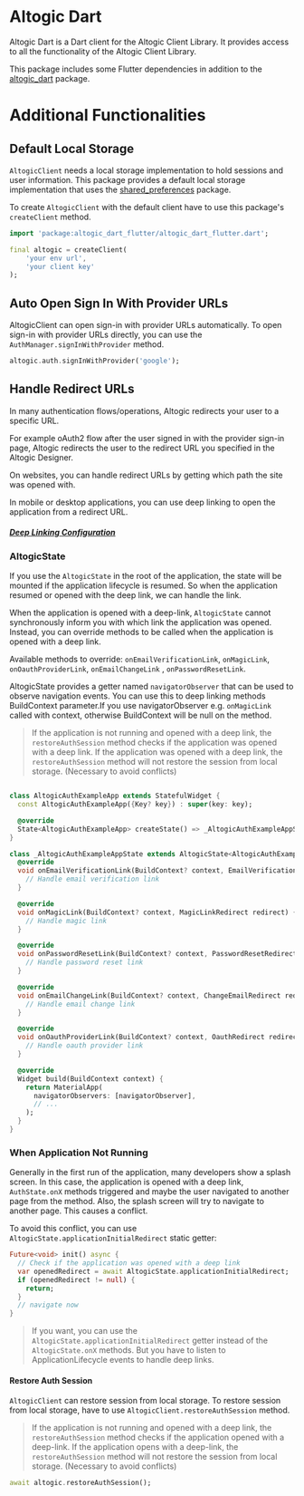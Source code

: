 # Altogic Dart

Altogic Dart is a Dart client for the Altogic Client Library. It provides access to all the functionality of the Altogic
Client Library.

This package includes some Flutter dependencies in addition to the [altogic_dart](https://pub.dev/packages/altogic_dart)
package.

# Additional Functionalities

## Default Local Storage

`AltogicClient` needs a local storage implementation to hold sessions and user information. This package provides a default local storage implementation that uses the [shared_preferences](https://pub.dev/packages/shared_preferences) package.

To create `AltogicClient` with the default client have to use this package's `createClient` method.

````dart
import 'package:altogic_dart_flutter/altogic_dart_flutter.dart';

final altogic = createClient(
    'your env url',
    'your client key'
);
````

## Auto Open Sign In With Provider URLs

AltogicClient can open sign-in with provider URLs automatically. To open sign-in with provider URLs directly, you can use the ``AuthManager.signInWithProvider`` method.

```dart
altogic.auth.signInWithProvider('google');
```

## Handle Redirect URLs

In many authentication flows/operations, Altogic redirects your user to a specific URL.

For example oAuth2 flow after the user signed in with the provider sign-in page, Altogic redirects the user to the redirect URL you specified in the Altogic Designer.

On websites, you can handle redirect URLs by getting which path the site was opened with.

In mobile or desktop applications, you can use deep linking to open the application from a redirect URL.

##### [Deep Linking Configuration](https://altogic.com/client/guides/authentication/handling_auth_deep_links)


### AltogicState

If you use the ``AltogicState`` in the root of the application, the state will be mounted if the application lifecycle is
resumed. So when the application resumed or opened with the deep link, we can handle the link.


When the application is opened with a deep-link, ``AltogicState`` cannot synchronously inform you with which link the application was opened. Instead, you can override methods to be called when the application is opened with a deep link.


Available methods to override: `onEmailVerificationLink`, `onMagicLink`, `onOauthProviderLink`, `onEmailChangeLink`
, `onPasswordResetLink`.

AltogicState provides a getter named ``navigatorObserver`` that can be used to observe navigation events. You can use this to deep linking methods BuildContext parameter.If you use navigatorObserver e.g. ``onMagicLink`` called with context, otherwise BuildContext will be null on the method.

> If the application is not running and opened with a deep link, the ``restoreAuthSession`` method checks if the application was opened with a deep link. If the application was opened with a deep link, the ``restoreAuthSession`` method will not restore the session from local storage. (Necessary to avoid conflicts)


`````dart

class AltogicAuthExampleApp extends StatefulWidget {
  const AltogicAuthExampleApp({Key? key}) : super(key: key);

  @override
  State<AltogicAuthExampleApp> createState() => _AltogicAuthExampleAppState();
}

class _AltogicAuthExampleAppState extends AltogicState<AltogicAuthExampleApp> {
  @override
  void onEmailVerificationLink(BuildContext? context, EmailVerificationRedirect redirect) {
    // Handle email verification link
  }

  @override
  void onMagicLink(BuildContext? context, MagicLinkRedirect redirect) {
    // Handle magic link
  }

  @override
  void onPasswordResetLink(BuildContext? context, PasswordResetRedirect redirect) {
    // Handle password reset link
  }

  @override
  void onEmailChangeLink(BuildContext? context, ChangeEmailRedirect redirect) {
    // Handle email change link
  }

  @override
  void onOauthProviderLink(BuildContext? context, OauthRedirect redirect) {
    // Handle oauth provider link
  }

  @override
  Widget build(BuildContext context) {
    return MaterialApp(
      navigatorObservers: [navigatorObserver],
      // ...
    );
  }
}

`````


### When Application Not Running

Generally in the first run of the application, many developers show a splash screen. In this case, the application is opened with a deep link, `AuthState.onX` methods triggered and maybe the user navigated to another page from the method. Also, the splash screen will try to navigate to another page. This causes a conflict.

To avoid this conflict, you can use ``AltogicState.applicationInitialRedirect`` static getter:

`````dart
Future<void> init() async {
  // Check if the application was opened with a deep link
  var openedRedirect = await AltogicState.applicationInitialRedirect;
  if (openedRedirect != null) {
    return;
  }
  // navigate now
}
`````

> If you want, you can use the ``AltogicState.applicationInitialRedirect`` getter instead of the ``AltogicState.onX`` methods. But you have to listen to ApplicationLifecycle events to handle deep links.

#### Restore Auth Session

`AltogicClient` can restore session from local storage. To restore session from local storage, have to use `AltogicClient.restoreAuthSession` method.

> If the application is not running and opened with a deep link, the ``restoreAuthSession`` method checks if the application opened with a deep-link. If the application opens with a deep-link, the ``restoreAuthSession`` method will not restore the session from local storage. (Necessary to avoid conflicts)



```dart
await altogic.restoreAuthSession();
```



